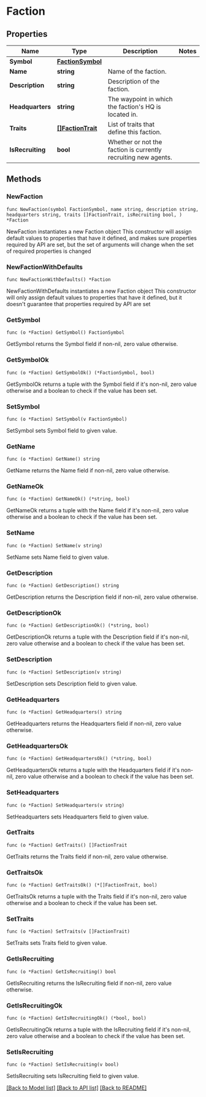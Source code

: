 # Faction

## Properties

Name | Type | Description | Notes
------------ | ------------- | ------------- | -------------
**Symbol** | [**FactionSymbol**](FactionSymbol.md) |  | 
**Name** | **string** | Name of the faction. | 
**Description** | **string** | Description of the faction. | 
**Headquarters** | **string** | The waypoint in which the faction&#39;s HQ is located in. | 
**Traits** | [**[]FactionTrait**](FactionTrait.md) | List of traits that define this faction. | 
**IsRecruiting** | **bool** | Whether or not the faction is currently recruiting new agents. | 

## Methods

### NewFaction

`func NewFaction(symbol FactionSymbol, name string, description string, headquarters string, traits []FactionTrait, isRecruiting bool, ) *Faction`

NewFaction instantiates a new Faction object
This constructor will assign default values to properties that have it defined,
and makes sure properties required by API are set, but the set of arguments
will change when the set of required properties is changed

### NewFactionWithDefaults

`func NewFactionWithDefaults() *Faction`

NewFactionWithDefaults instantiates a new Faction object
This constructor will only assign default values to properties that have it defined,
but it doesn't guarantee that properties required by API are set

### GetSymbol

`func (o *Faction) GetSymbol() FactionSymbol`

GetSymbol returns the Symbol field if non-nil, zero value otherwise.

### GetSymbolOk

`func (o *Faction) GetSymbolOk() (*FactionSymbol, bool)`

GetSymbolOk returns a tuple with the Symbol field if it's non-nil, zero value otherwise
and a boolean to check if the value has been set.

### SetSymbol

`func (o *Faction) SetSymbol(v FactionSymbol)`

SetSymbol sets Symbol field to given value.


### GetName

`func (o *Faction) GetName() string`

GetName returns the Name field if non-nil, zero value otherwise.

### GetNameOk

`func (o *Faction) GetNameOk() (*string, bool)`

GetNameOk returns a tuple with the Name field if it's non-nil, zero value otherwise
and a boolean to check if the value has been set.

### SetName

`func (o *Faction) SetName(v string)`

SetName sets Name field to given value.


### GetDescription

`func (o *Faction) GetDescription() string`

GetDescription returns the Description field if non-nil, zero value otherwise.

### GetDescriptionOk

`func (o *Faction) GetDescriptionOk() (*string, bool)`

GetDescriptionOk returns a tuple with the Description field if it's non-nil, zero value otherwise
and a boolean to check if the value has been set.

### SetDescription

`func (o *Faction) SetDescription(v string)`

SetDescription sets Description field to given value.


### GetHeadquarters

`func (o *Faction) GetHeadquarters() string`

GetHeadquarters returns the Headquarters field if non-nil, zero value otherwise.

### GetHeadquartersOk

`func (o *Faction) GetHeadquartersOk() (*string, bool)`

GetHeadquartersOk returns a tuple with the Headquarters field if it's non-nil, zero value otherwise
and a boolean to check if the value has been set.

### SetHeadquarters

`func (o *Faction) SetHeadquarters(v string)`

SetHeadquarters sets Headquarters field to given value.


### GetTraits

`func (o *Faction) GetTraits() []FactionTrait`

GetTraits returns the Traits field if non-nil, zero value otherwise.

### GetTraitsOk

`func (o *Faction) GetTraitsOk() (*[]FactionTrait, bool)`

GetTraitsOk returns a tuple with the Traits field if it's non-nil, zero value otherwise
and a boolean to check if the value has been set.

### SetTraits

`func (o *Faction) SetTraits(v []FactionTrait)`

SetTraits sets Traits field to given value.


### GetIsRecruiting

`func (o *Faction) GetIsRecruiting() bool`

GetIsRecruiting returns the IsRecruiting field if non-nil, zero value otherwise.

### GetIsRecruitingOk

`func (o *Faction) GetIsRecruitingOk() (*bool, bool)`

GetIsRecruitingOk returns a tuple with the IsRecruiting field if it's non-nil, zero value otherwise
and a boolean to check if the value has been set.

### SetIsRecruiting

`func (o *Faction) SetIsRecruiting(v bool)`

SetIsRecruiting sets IsRecruiting field to given value.



[[Back to Model list]](../README.md#documentation-for-models) [[Back to API list]](../README.md#documentation-for-api-endpoints) [[Back to README]](../README.md)


